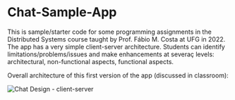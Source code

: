 # Chat-Sample-App
This is sample/starter code for some programming assignments in the Distributed Systems course taught by Prof. Fábio M. Costa at UFG in 2022.
The app has a very simple client-server architecture. Students can identify limitations/problems/issues and make enhancements at severaç levels: architectural, non-functional aspects, functional aspects.  

Overall architecture of this first version of the app (discussed in classroom):

![Chat Design - client-server](https://user-images.githubusercontent.com/13460193/173588387-89793ac9-17b9-4441-986b-53cac6ee40f4.png)
